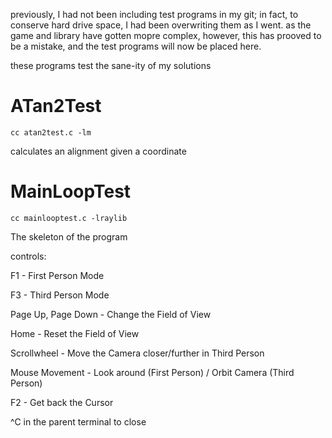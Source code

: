 previously, I had not been including test programs in my git;
in fact, to conserve hard drive space, I had been overwriting them as I
went. as the game and library have gotten mopre complex, however, this has
prooved to be a mistake, and the test programs will now be placed here.

these programs test the sane-ity of my solutions

ATan2Test
=========
<CODE>cc atan2test.c -lm</CODE>

calculates an alignment given a coordinate

MainLoopTest
============

<CODE>cc mainlooptest.c -lraylib</CODE>

The skeleton of the program

controls:

F1 - First Person Mode

F3 - Third Person Mode

Page Up, Page Down - Change the Field of View

Home - Reset the Field of View

Scrollwheel - Move the Camera closer/further in Third Person

Mouse Movement - Look around (First Person) / Orbit Camera (Third Person)

F2 - Get back the Cursor

^C in the parent terminal to close
